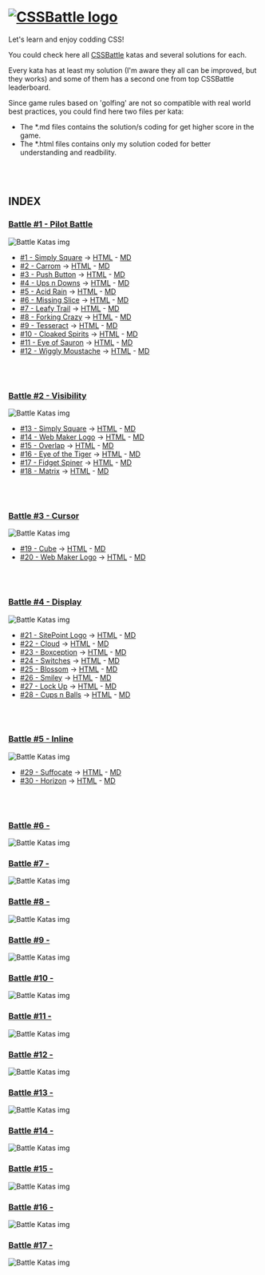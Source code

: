 # [![CSSBattle logo](https://cssbattle.dev/images/logo.svg)](https://cssbattle.dev)

Let's learn and enjoy codding CSS!

You could check here all [CSSBattle](https://cssbattle.dev) katas and several solutions for each.

Every kata has at least my solution (I'm aware they all can be improved, but they works) and some of them has a second one from top CSSBattle leaderboard.

Since game rules based on 'golfing' are not so compatible with real world best practices, you could find here two files per kata:

- The *.md files contains the solution/s coding for get higher score in the game.
- The *.html files contains only my solution coded for better understanding and readbility.
</br>
</br>

## INDEX

### [Battle #1 - Pilot Battle](https://cssbattle.dev/battle/1)

![Battle Katas img](./img/Battle1.png)

- [#1 - Simply Square](https://cssbattle.dev/play/1) -> [HTML](./Battle1-PilotBattle/01.SimplySquare.html) - [MD](./Battle1-PilotBattle/01.SimplySquare.md)
- [#2 - Carrom](https://cssbattle.dev/play/2) -> [HTML](./Battle1-PilotBattle/02.Carrom.html) - [MD](./Battle1-PilotBattle/02.Carrom.md)
- [#3 - Push Button](https://cssbattle.dev/play/3) -> [HTML](./Battle1-PilotBattle/03.PushButton.html) - [MD](./Battle1-PilotBattle/03.PushButton.md)
- [#4 - Ups n Downs](https://cssbattle.dev/play/4) -> [HTML](./Battle1-PilotBattle/04.UpsnDowns.html) - [MD](./Battle1-PilotBattle/04.UpsnDowns.md)
- [#5 - Acid Rain](https://cssbattle.dev/play/5) -> [HTML](./Battle1-PilotBattle/05.AcidRain.html) - [MD](./Battle1-PilotBattle/05.AcidRain.md)
- [#6 - Missing Slice](https://cssbattle.dev/play/6) -> [HTML](./Battle1-PilotBattle/06.MissingSlice.html) - [MD](./Battle1-PilotBattle/06.MissingSlice.md)
- [#7 - Leafy Trail](https://cssbattle.dev/play/7) -> [HTML](./Battle1-PilotBattle/07.LeafyTrail.html) - [MD](./Battle1-PilotBattle/07.LeafyTrail.md)
- [#8 - Forking Crazy](https://cssbattle.dev/play/8) -> [HTML](./Battle1-PilotBattle/08.ForkingCrazy.html) - [MD](./Battle1-PilotBattle/08.ForkingCrazy.md)
- [#9 - Tesseract](https://cssbattle.dev/play/9) -> [HTML](./Battle1-PilotBattle/09.Tesseract.html) - [MD](./Battle1-PilotBattle/09.Tesseract.md)
- [#10 - Cloaked Spirits](https://cssbattle.dev/play/10) -> [HTML](./Battle1-PilotBattle/10.CloakedSpirits.html) - [MD](./Battle1-PilotBattle/10.CloakedSpirits.md)
- [#11 - Eye of Sauron](https://cssbattle.dev/play/11) -> [HTML](./Battle1-PilotBattle/11.EyeOfSauron.html) - [MD](./Battle1-PilotBattle/11.EyeOfSauron.md)
- [#12 - Wiggly Moustache](https://cssbattle.dev/play/12) -> [HTML](./Battle1-PilotBattle/12.WigglyMoustache.html) - [MD](./Battle1-PilotBattle/12.WigglyMoustache.md)
</br>
</br>

### [Battle #2 - Visibility](https://cssbattle.dev/battle/2)

![Battle Katas img](./img/Battle2.png)

- [#13 - Simply Square](https://cssbattle.dev/play/13) -> [HTML](./Battle2-Visibility/13.TotallyTriangle.html) - [MD](./Battle2-Visibility/13.TotallyTriangle.md)
- [#14 - Web Maker Logo](https://cssbattle.dev/play/14) -> [HTML](./Battle2-Visibility/14.WebMakerLogo.html) - [MD](./Battle2-Visibility/14.WebMakerLogo.md)
- [#15 - Overlap](https://cssbattle.dev/play/15) -> [HTML](./Battle2-Visibility/15.Overlap.html) - [MD](./Battle2-Visibility/15.Overlap.md)
- [#16 - Eye of the Tiger](https://cssbattle.dev/play/16) -> [HTML](./Battle2-Visibility/16.EyeOfTheTiger.html) - [MD](./Battle2-Visibility/16.EyeOfTheTiger.md)
- [#17 - Fidget Spiner](https://cssbattle.dev/play/17) -> [HTML](./Battle2-Visibility/17.FidgetSpiner.html) - [MD](./Battle2-Visibility/17.FidgetSpiner.md)
- [#18 - Matrix](https://cssbattle.dev/play/18) -> [HTML](./Battle2-Visibility/18.Matrix.html) - [MD](./Battle2-Visibility/18.Matrix.md)
</br>
</br>

### [Battle #3 - Cursor](https://cssbattle.dev/battle/3)

![Battle Katas img](./img/Battle3.png)

- [#19 - Cube](https://cssbattle.dev/play/19) -> [HTML](./Battle3-Cursor/19.Cube.html) - [MD](./Battle3-Cursor/19.Cube.md)
- [#20 - Web Maker Logo](https://cssbattle.dev/play/20) -> [HTML](./Battle3-Cursor/20.Ticket.html) - [MD](./Battle3-Cursor/20.Ticket.md)
</br>
</br>

### [Battle #4 - Display](https://cssbattle.dev/battle/4)

![Battle Katas img](./img/Battle4.png)

- [#21 - SitePoint Logo](https://cssbattle.dev/play/21) -> [HTML](./Battle4-Display/21.SitePointLogo.html) - [MD](./Battle4-Display/21.SitePointLogo.md)
- [#22 - Cloud](https://cssbattle.dev/play/22) -> [HTML](./Battle4-Display/22.Cloud.html) - [MD](./Battle4-Display/22.Cloud.md)
- [#23 - Boxception](https://cssbattle.dev/play/23) -> [HTML](./Battle4-Display/23.Boxception.html) - [MD](./Battle4-Display/23.Boxception.md)
- [#24 - Switches](https://cssbattle.dev/play/24) -> [HTML](./Battle4-Display/24.Switches.html) - [MD](./Battle4-Display/24.Switches.md)
- [#25 - Blossom](https://cssbattle.dev/play/25) -> [HTML](./Battle4-Display/25.Blossom.html) - [MD](./Battle4-Display/25.Blossom.md)
- [#26 - Smiley](https://cssbattle.dev/play/26) -> [HTML](./Battle4-Display/26.Smiley.html) - [MD](./Battle4-Display/26.Smiley.md)
- [#27 - Lock Up](https://cssbattle.dev/play/27) -> [HTML](./Battle4-Display/27.LockUp.html) - [MD](./Battle4-Display/27.LockUp.md)
- [#28 - Cups n Balls](https://cssbattle.dev/play/28) -> [HTML](./Battle4-Display/28.CupsNBalls.html) - [MD](./Battle4-Display/28.CupsNBalls.md)
</br>
</br>

### [Battle #5 - Inline](https://cssbattle.dev/battle/5)

![Battle Katas img](./img/Battle5.png)

- [#29 - Suffocate](https://cssbattle.dev/play/29) -> [HTML](./29.Suffocate.html) - [MD](./29.Suffocate.md)
- [#30 - Horizon](https://cssbattle.dev/play/30) -> [HTML](./30.Horizon.html) - [MD](./30.Horizon.md)
</br>
</br>

### [Battle #6 -](https://cssbattle.dev/battle/6)

![Battle Katas img](./img/Battle6.png)

### [Battle #7 -](https://cssbattle.dev/battle/7)

![Battle Katas img](./img/Battle7.png)

### [Battle #8 -](https://cssbattle.dev/battle/8)

![Battle Katas img](./img/Battle8.png)

### [Battle #9 -](https://cssbattle.dev/battle/9)

![Battle Katas img](./img/Battle9.png)

### [Battle #10 -](https://cssbattle.dev/battle/10)

![Battle Katas img](./img/Battle10.png)

### [Battle #11 -](https://cssbattle.dev/battle/11)

![Battle Katas img](./img/Battle11.png)

### [Battle #12 -](https://cssbattle.dev/battle/12)

![Battle Katas img](./img/Battle12.png)

### [Battle #13 -](https://cssbattle.dev/battle/13)

![Battle Katas img](./img/Battle13.png)

### [Battle #14 -](https://cssbattle.dev/battle/14)

![Battle Katas img](./img/Battle14.png)

### [Battle #15 -](https://cssbattle.dev/battle/15)

![Battle Katas img](./img/Battle15.png)

### [Battle #16 -](https://cssbattle.dev/battle/16)

![Battle Katas img](./img/Battle16.png)

### [Battle #17 -](https://cssbattle.dev/battle/17)

![Battle Katas img](./img/Battle17.png)
